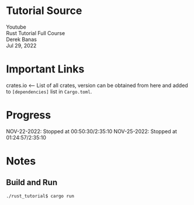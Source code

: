 # Tutorial Source
Youtube  
Rust Tutorial Full Course  
Derek Banas  
Jul 29, 2022

# Important Links
crates.io <-- List of all crates, version can be obtained from here and added to `[dependencies]` list in `Cargo.toml`.

# Progress
NOV-22-2022: Stopped at 00:50:30/2:35:10
NOV-25-2022: Stopped at 01:24:57/2:35:10

# Notes
## Build and Run
```
./rust_tutorial$ cargo run
```

